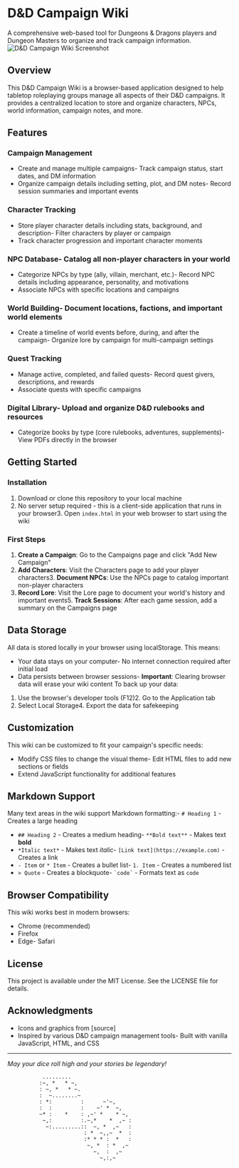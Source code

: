 # D&D Campaign Wiki
A comprehensive web-based tool for Dungeons & Dragons players and Dungeon Masters to organize and track campaign information.
![D&D Campaign Wiki Screenshot](img/wiki-screenshot.png)
## Overview
This D&D Campaign Wiki is a browser-based application designed to help tabletop roleplaying groups manage all aspects of their D&D campaigns. It provides a centralized location to store and organize characters, NPCs, world information, campaign notes, and more.
## Features
### Campaign Management
- Create and manage multiple campaigns- Track campaign status, start dates, and DM information
- Organize campaign details including setting, plot, and DM notes- Record session summaries and important events
### Character Tracking
- Store player character details including stats, background, and description- Filter characters by player or campaign
- Track character progression and important character moments
### NPC Database- Catalog all non-player characters in your world
- Categorize NPCs by type (ally, villain, merchant, etc.)- Record NPC details including appearance, personality, and motivations
- Associate NPCs with specific locations and campaigns
### World Building- Document locations, factions, and important world elements
- Create a timeline of world events before, during, and after the campaign- Organize lore by campaign for multi-campaign settings
### Quest Tracking
- Manage active, completed, and failed quests- Record quest givers, descriptions, and rewards
- Associate quests with specific campaigns
### Digital Library- Upload and organize D&D rulebooks and resources
- Categorize books by type (core rulebooks, adventures, supplements)- View PDFs directly in the browser
## Getting Started
### Installation
1. Download or clone this repository to your local machine
2. No server setup required - this is a client-side application that runs in your browser3. Open `index.html` in your web browser to start using the wiki
### First Steps
1. **Create a Campaign**: Go to the Campaigns page and click "Add New Campaign"
2. **Add Characters**: Visit the Characters page to add your player characters3. **Document NPCs**: Use the NPCs page to catalog important non-player characters
4. **Record Lore**: Visit the Lore page to document your world's history and important events5. **Track Sessions**: After each game session, add a summary on the Campaigns page
## Data Storage
All data is stored locally in your browser using localStorage. This means:
- Your data stays on your computer- No internet connection required after initial load
- Data persists between browser sessions- **Important**: Clearing browser data will erase your wiki content
To back up your data:
1. Use the browser's developer tools (F12)2. Go to the Application tab
3. Select Local Storage4. Export the data for safekeeping
## Customization
This wiki can be customized to fit your campaign's specific needs:
- Modify CSS files to change the visual theme- Edit HTML files to add new sections or fields
- Extend JavaScript functionality for additional features
## Markdown Support
Many text areas in the wiki support Markdown formatting:- `# Heading 1` - Creates a large heading
- `## Heading 2` - Creates a medium heading- `**Bold text**` - Makes text **bold**
- `*Italic text*` - Makes text *italic*- `[Link text](https://example.com)` - Creates a link
- `- Item` or `* Item` - Creates a bullet list- `1. Item` - Creates a numbered list
- `> Quote` - Creates a blockquote- `` `code` `` - Formats text as `code`
## Browser Compatibility
This wiki works best in modern browsers:
- Chrome (recommended)
- Firefox
- Edge- Safari
## License
This project is available under the MIT License. See the LICENSE file for details.
## Acknowledgments
- Icons and graphics from [source]
- Inspired by various D&D campaign management tools- Built with vanilla JavaScript, HTML, and CSS
---

*May your dice roll high and your stories be legendary!*


               .........
              :~, *   * ~,
              : ~, *   * ~.
              :  ~........~
              : *:         :      ~'~,
              :  :         :    ~' *  ~,
              ~* :    *    : ,~' *    * ~,
               ~,:         :.~,*    *  ,~ :
                ~:.........::  ~, *  ,~   :
                            : *  ~,,~  *  :
                            :* * * :  *   :
                             ~, *  : *  ,~
                               ~,  :  ,~
                                 ~,:,~
